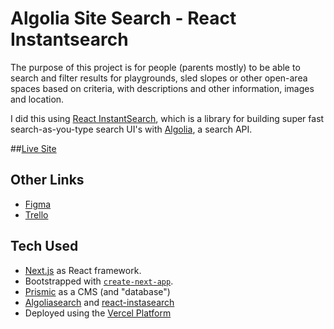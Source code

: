 # Algolia Site Search - React Instantsearch

The purpose of this project is for people (parents mostly) to be able to search and filter results for playgrounds, sled slopes or other open-area spaces based on criteria, with descriptions and other information, images and location.  

I did this using [React InstantSearch](https://www.algolia.com/doc/guides/building-search-ui/what-is-instantsearch/react/), which is a library for building super fast search-as-you-type search UI's with [Algolia](https://www.algolia.com/), a search API.

##[Live Site](https://leiksvaedi.vercel.app/)

## Other Links
- [Figma](https://www.figma.com/file/jvZwfXC2k54UzPWEJGqLiK/Leiksv%C3%A6%C3%B0i?node-id=9%3A256)
- [Trello](https://trello.com/b/uqaRcjkj)


## Tech Used
- [Next.js](https://nextjs.org/) as React framework. 
- Bootstrapped with [`create-next-app`](https://github.com/vercel/next.js/tree/canary/packages/create-next-app). 
- [Prismic]() as a CMS (and "database") 
- [Algoliasearch]() and [react-instasearch]()  
- Deployed using the [Vercel Platform](https://vercel.com/new?utm_medium=default-template&filter=next.js&utm_source=create-next-app&utm_campaign=create-next-app-readme)
